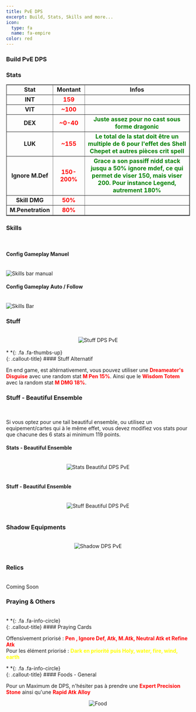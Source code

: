 ```yaml
---
title: PvE DPS
excerpt: Build, Stats, Skills and more...
icon:
  type: fa
  name: fa-empire
color: red
---
```


### Build PvE DPS

### Stats

<table width="100%" border="1" cellspacing="1" cellpadding="1" >
<tr><td><div align="center"><b>Stat</b></div> </td>
<td><div align="center"><b>Montant</b></div> </td>
<td><div align="center"><b>Infos</b></div> </td></tr>
<tr><td><div align="center"><b>INT</b></div> </td>
<td><div align="center"><font color="red"><b>159</b></font></div> </td>
<td><div align="center"><font color="green"><b></b></font></div> </td></tr>
<tr><td><div align="center"><b>VIT</b></div> </td>
<td><div align="center"><font color="red"><b>~100</b></font></div> </td>
<td><div align="center"><font color="green"><b></b></font></div> </td></tr>
<tr><td><div align="center"><b>DEX</b></div> </td>
<td><div align="center"><font color="red"><b>~0-40</b></font></div> </td>
<td><div align="center"><font color="green"><b>Juste assez pour no cast sous forme dragonic</b></font></div> </td></tr>
<tr><td><div align="center"><b>LUK</b></div> </td>
<td><div align="center"><font color="red"><b>~155</b></font></div> </td>
<td><div align="center"><font color="green"><b>Le total de la stat doit être un multiple de 6 pour l'effet des Shell Chepet et autres pièces crit spell</b></font></div> </td></tr>
<tr><td><div align="center"><b>Ignore M.Def</b></div> </td>
<td><div align="center"><font color="red"><b>150-200%</b></font></div> </td>
<td><div align="center"><font color="green"><b>Grace a son passiff nidd stack jusqu a 50% ignore mdef, ce qui permet de viser 150, mais viser 200. Pour instance Legend, autrement 180%</b></font></div></td></tr>
<tr><td><div align="center"><b>Skill DMG</b></div> </td>
<td><div align="center"><font color="red"><b>50%</b></font></div> </td>
<td><div align="center"><font color="green"><b></b></font></div></td></tr>
<tr><td><div align="center"><b>M.Penetration</b></div> </td>
<td><div align="center"><font color="red"><b>80%</b></font></div> </td>
<td><div align="center"><font color="green"><b></b></font></div></td></tr>
</table>

### Skills
<br>

#### Config Gameplay Manuel
<br>
<img src="../../../../assets/images/jobs/heros/niddhogg/PvE-DPS/nidd_dps_skills_config_manual.png" style="max-width: 100%; height: auto;" alt="Skills bar manual" /><br>

#### Config Gameplay Auto / Follow
<br>
<img src="../../../../assets/images/jobs/heros/niddhogg/PvE-DPS/nidd_dps_skills_config_auto.png" style="max-width: 100%; height: auto;" alt="Skills Bar" /><br>

### Stuff
<br>
<center><img src="../../../../assets/images/jobs/heros/niddhogg/PvE-DPS/nidd_dps_build.png" style="max-width: 100%; height: auto;" alt="Stuff DPS PvE" /></center><br>

<div class="callout-block callout-success"><div class="icon-holder">*&nbsp;*{: .fa .fa-thumbs-up}
</div><div class="content">
{: .callout-title}
#### Stuff Alternatif

En end game, est altérnativement, vous pouvez utiliser une <font color="red"><b>Dreameater's Disguise</b></font> avec une random stat <font color="red"><b>M Pen 15%</b></font>. Ainsi que le <font color="red"><b>Wisdom Totem</b></font> avec la random stat <font color="red"><b>M DMG 18%</b></font>.

</div></div>

### Stuff - Beautiful Ensemble 
<br>
<p>Si vous optez pour une tail beautiful ensemble, ou utilisez un equipement/cartes qui à le même effet, vous devez modifiez vos stats pour que chacune des 6 stats ai minimum 119 points.</p>

#### Stats - Beautiful Ensemble
<br>
<center><img src="../../../../assets/images/jobs/heros/niddhogg/PvE-DPS/nidd_dps_stats_beautiful.png" style="max-width: 100%; height: auto;" alt="Stats Beautiful DPS PvE" /></center><br>

#### Stuff - Beautiful Ensemble
<br>
<center><img src="../../../../assets/images/jobs/heros/niddhogg/PvE-DPS/nidd_dps_build_beautiful.png" style="max-width: 100%; height: auto;" alt="Stuff Beautiful DPS PvE" /></center><br>

### Shadow Equipments
<br>
<center><img src="../../../../assets/images/jobs/heros/niddhogg/PvE-DPS/nidd_dps_shadow.png" style="max-width: 100%; height: auto;" alt="Shadow DPS PvE" /></center><br>

### Relics
<br>
Coming Soon

### Praying & Others
<br>
<div class="callout-block callout-info"><div class="icon-holder">*&nbsp;*{: .fa .fa-info-circle}
</div><div class="content">
{: .callout-title}
#### Praying Cards

Offensivement priorisé : <font color="red"><b>Pen , Ignore Def, Atk, M.Atk, Neutral Atk et Refine Atk</b></font><br>
Pour les élément priorisé : <font color="yellow"><b>Dark en priorité puis Holy, water, fire, wind, earth</b></font>

</div></div>

<div class="callout-block callout-info"><div class="icon-holder">*&nbsp;*{: .fa .fa-info-circle}
</div><div class="content">
{: .callout-title}
#### Foods - General

Pour un Maximum de DPS, n'hésiter pas à prendre une <font color="red"><b>Expert Precision Stone</b></font> ainsi qu'une <font color="red"><b>Rapid Atk Alloy</b></font>

</div></div>

<center><img src="../../../../assets/images/jobs/heros/thanatos/food.png" style="max-width: 100%; height: auto;" alt="Food" /></center>


